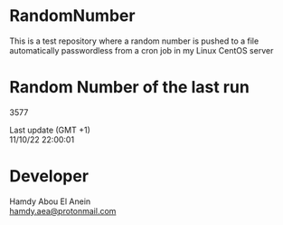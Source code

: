 # RandomNumber    
This is a test repository where a random number is pushed to a file automatically passwordless from a cron job in my Linux CentOS server    
# Random Number of the last run   
3577
      
Last update (GMT +1)    
11/10/22 22:00:01
# Developer    
Hamdy Abou El Anein   
hamdy.aea@protonmail.com
